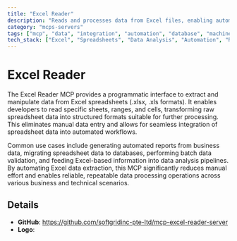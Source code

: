 ```yaml
---
title: "Excel Reader"
description: "Reads and processes data from Excel files, enabling automated data analysis and reporting workflows."
category: "mcps-servers"
tags: ["mcp", "data", "integration", "automation", "database", "machine-learning"]
tech_stack: ["Excel", "Spreadsheets", "Data Analysis", "Automation", "Reporting"]
---
```


# Excel Reader

The Excel Reader MCP provides a programmatic interface to extract and manipulate data from Excel spreadsheets (.xlsx, .xls formats). It enables developers to read specific sheets, ranges, and cells, transforming raw spreadsheet data into structured formats suitable for further processing. This eliminates manual data entry and allows for seamless integration of spreadsheet data into automated workflows.

Common use cases include generating automated reports from business data, migrating spreadsheet data to databases, performing batch data validation, and feeding Excel-based information into data analysis pipelines. By automating Excel data extraction, this MCP significantly reduces manual effort and enables reliable, repeatable data processing operations across various business and technical scenarios.

## Details

- **GitHub**: https://github.com/softgridinc-pte-ltd/mcp-excel-reader-server
- **Logo**: 
